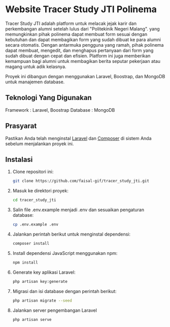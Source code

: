 # Website Tracer Study JTI Polinema

Tracer Study JTI adalah platform untuk melacak jejak karir dan perkembangan alumni setelah lulus dari "Politekinik Negeri Malang". yang memungkinkan pihak polinema dapat membuat form sesuai dengan kebutuhan dan dapat membagikan form yang sudah dibuat ke para alumni secara otomatis. Dengan antarmuka pengguna yang ramah, pihak polinema dapat membuat, mengedit, dan menghapus pertanyaan dari form yang sudah dibuat dengan cepat dan efisien. Platform ini juga memberikan kemampuan bagi alumni untuk membagikan berita seputar pekerjaan atau magang untuk adik kelasnya.

Proyek ini dibangun dengan menggunakan Laravel, Boostrap, dan MongoDB untuk manajemen database.
## Teknologi Yang Digunakan 

Framework : Laravel, Boostrap
Database : MongoDB

## Prasyarat

Pastikan Anda telah menginstal [Laravel](https://laravel.com/) dan [Composer](https://getcomposer.org/) di sistem Anda sebelum menjalankan proyek ini.

## Instalasi

1. Clone repositori ini:

   ```bash
   git clone https://github.com/faisal-gif/tracer_study_jti.git
   ```
   
2. Masuk ke direktori proyek:

   ```bash
   cd tracer_study_jti
   ```

3. Salin file .env.example menjadi .env dan sesuaikan pengaturan database:

   ```bash
   cp .env.example .env
   ```

4. Jalankan perintah berikut untuk menginstal dependensi:

   ```bash
   composer install
   ```

5. Install dependensi JavaScript menggunakan npm:

   ```bash
   npm install
   ```

6. Generate key aplikasi Laravel:

   ```bash
   php artisan key:generate
   ```
7. Migrasi dan isi database dengan perintah berikut:

   ```bash
   php artisan migrate --seed
   ```

8. Jalankan server pengembangan Laravel

   ```bash
   php artisan serve
   ```
